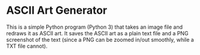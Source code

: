 # ASCII Art Generator

This is a simple Python program (Python 3) that takes an image file and redraws it as ASCII art. It saves the ASCII art as a plain text file and a PNG screenshot of the text (since a PNG can be zoomed in/out smoothly, while a TXT file cannot).

